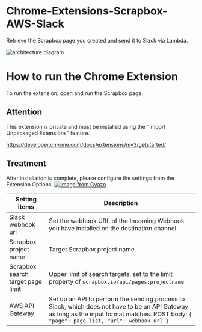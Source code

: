 # Chrome-Extensions-Scrapbox-AWS-Slack
Retrieve the Scrapbox page you created and send it to Slack via Lambda.

![architecture diagram](https://storage.googleapis.com/zenn-user-upload/76851b17acc4-20220508.png)

# How to run the Chrome Extension
To run the extension, open and run the Scrapbox page.

## Attention
This extension is private and must be installed using the "Import Unpackaged Extensions" feature.

https://developer.chrome.com/docs/extensions/mv3/getstarted/

## Treatment
After installation is complete, please configure the settings from the Extension Options.
[![Image from Gyazo](https://i.gyazo.com/35c8dec91f59a12a602db02524933552.png)](https://gyazo.com/35c8dec91f59a12a602db02524933552)

|Setting items|Description|
|--|--|
|Slack webhook url|Set the webhook URL of the Incoming Webhook you have installed on the destination channel.|
|Scrapbox project name|Target Scrapbox project name.|
|Scrapbox search target page limit|Upper limit of search targets, set to the limit property of `scrapbox.io/api/pages:projectname`|
|AWS API Gateway|Set up an API to perform the sending process to Slack, which does not have to be an API Gateway as long as the input format matches. POST body: `{ "page": page list, "url": webhook url }`|